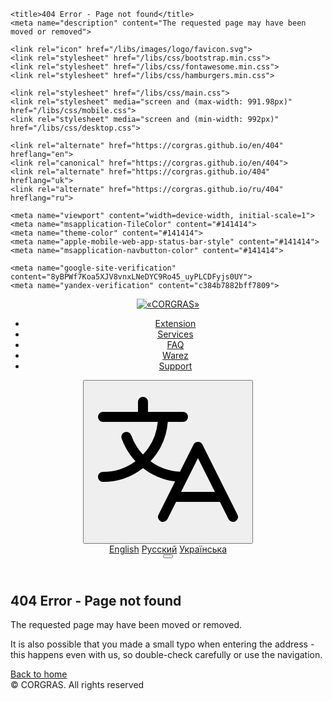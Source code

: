 <!DOCTYPE html>
<html lang="en" prefix="og: https://ogp.me/ns#">
<head>
	<meta charset="utf-8">
	<!--<base href="https://corgras.github.io/">-->

	<title>404 Error - Page not found</title>
	<meta name="description" content="The requested page may have been moved or removed">

	<link rel="icon" href="/libs/images/logo/favicon.svg">
	<link rel="stylesheet" href="/libs/css/bootstrap.min.css">
	<link rel="stylesheet" href="/libs/css/fontawesome.min.css">
	<link rel="stylesheet" href="/libs/css/hamburgers.min.css">
	
	<link rel="stylesheet" href="/libs/css/main.css">
	<link rel="stylesheet" media="screen and (max-width: 991.98px)" href="/libs/css/mobile.css">
	<link rel="stylesheet" media="screen and (min-width: 992px)" href="/libs/css/desktop.css">

	<link rel="alternate" href="https://corgras.github.io/en/404" hreflang="en">
	<link rel="canonical" href="https://corgras.github.io/en/404">
	<link rel="alternate" href="https://corgras.github.io/404" hreflang="uk">
	<link rel="alternate" href="https://corgras.github.io/ru/404" hreflang="ru">

	<meta name="viewport" content="width=device-width, initial-scale=1">
	<meta name="msapplication-TileColor" content="#141414">
	<meta name="theme-color" content="#141414">
	<meta name="apple-mobile-web-app-status-bar-style" content="#141414">
	<meta name="msapplication-navbutton-color" content="#141414">

	<meta name="google-site-verification" content="8yBPWf7Koa5XJV8vnxLNeDYC9Ro45_uyPLCDFyjs0UY">
	<meta name="yandex-verification" content="c384b7882bff7809">
</head>
<body>
<header class="header">
	<a class="col-2 header__logo" href="/en/">
		<span><img src="/libs/images/logo/logo_text.svg" alt="«CORGRAS»"></span>
	</a>
	<nav class="col header__navigation">
		<ul class="navigation__list">
			<li>
				<a href="/en/extensions" class="link" data-title="Extension">
					<i class="fal fa-archive"></i><span>Extension</span>
				</a>
			</li>
			<li>
				<a href="/en/services" class="link" data-title="Services">
					<i class="fal fa-clipboard-list"></i><span>Services</span>
				</a>
			</li>
			<li>
				<a href="/en/faq" class="link" data-title="FAQ">
					<i class="fal fa-comment-alt-lines"></i><span>FAQ</span>
				</a>
			</li>
			<li>
				<a href="/en/warez" class="link" data-title="Warez">
					<i class="fal fa-shield-check"></i><span>Warez</span>
				</a>
			</li>
			<li>
				<a href="/en/support" class="link" data-title="Support">
					<i class="fal fa-life-ring"></i><span>Support</span>
				</a>
			</li>
		</ul>
	</nav>
	<div class="col-2 header__navigation-icon">
		<div class="navigation-icon__lang dropdown-right">
			<button type="button" class="lang-btn dropdown-toggle" data-bs-toggle="dropdown" aria-expanded="false">
				<svg width="256px" height="256px" viewBox="0 0 256 256" id="Flat" xmlns="https://www.w3.org/2000/svg">
					<path d="M239.13184,212.42188l-56-112a8.0001,8.0001,0,0,0-14.31055,0L147.12378,143.817a88.01219,88.01219,0,0,1-47.15234-16.89991A103.63932,103.63932,0,0,0,127.67187,64h24.30469a8,8,0,0,0,0-16h-56V32a8,8,0,0,0-16,0V48h-56a8,8,0,0,0,0,16h87.63257a87.71326,87.71326,0,0,1-23.64038,52.34106A87.6285,87.6285,0,0,1,68.98682,85.332a7.99985,7.99985,0,1,0-15.083,5.33789A103.55961,103.55961,0,0,0,75.9856,126.93945,87.52745,87.52745,0,0,1,23.97656,144a8,8,0,0,0,0,16,103.48476,103.48476,0,0,0,64.01331-22.09045A104.14165,104.14165,0,0,0,139.43115,159.202l-26.60986,53.21985a8.00006,8.00006,0,0,0,14.31055,7.15625L140.9209,192h70.11133l13.78906,27.57813a8.00006,8.00006,0,0,0,14.31055-7.15625ZM148.9209,176l27.05566-54.11133L203.03223,176Z"/>
				</svg>
			</button>
			<div class="dropdown-menu min-w-0" aria-labelledby="dropdownMenuLang">
				<a class="dropdown-item link active" href="#" hreflang="en" data-title="English"><span>English</span></a>
				<a class="dropdown-item link" href="/ru/404" hreflang="ru" data-title="Русский"><span>Русский</span></a>
				<a class="dropdown-item link" href="/404" hreflang="uk" data-title="Українська"><span>Українська</span></a>
			</div>
		</div>
		<button class="hamburger hamburger--spin-r nav-hamburger__btn" type="button">
			<span class="hamburger-box"><span class="hamburger-inner"></span></span>
		</button>
	</div>
</header>
<section class="section error-section section__white">
	<div class="container content">
		<div class="heading-content">
			<h1><i class="fal fa-exclamation-triangle i50"></i>404 Error - Page not found</h1>
			<div class="header-section__text">
				<p>The requested page may have been moved or removed.</p>
				<p>It is also possible that you made a small typo when entering the address - this happens even with us, so double-check carefully or use the navigation.</p>
			</div>
			<div class="row justify-content-center buttons">
				<div class="col-12 col-md-6">
					<div class="button">
						<a href="/en/" class="btn btn-dark btn-default"><span>Back to home</span><i class="far fa-long-arrow-right btn-icon-left"></i></a>
					</div>
				</div>
			</div>
		</div>
	</div>
</section>
<footer class="footer">
	<div class="container">
		<div class="row">
			<div class="col footer__copyrights"><span>© <script>document.write(new Date().getFullYear());</script> CORGRAS. All rights reserved</span></div>
		</div>
	</div>
</footer>

<a id="scrollTop" class="btn btn-scrollTop"><i class="fas fa-chevron-up"></i></a>

<a target="_blank" href="https://bank.gov.ua/en/news/all/natsionalniy-bank-vidkriv-spetsrahunok-dlya-zboru-koshtiv-na-potrebi-armiyi" class="stop-war"></a>

<!-- SCRIPT -->
<script src="/libs/js/bootstrap.bundle.min.js"></script>
<script src="/libs/js/jquery.min.js"></script>
<script src="/libs/js/common.js"></script>
<!-- END SCRIPT -->

<!-- ANALYTICS -->
<script async src="https://www.googletagmanager.com/gtag/js?id=G-3LWW5QT15W"></script>
<script>
	window.dataLayer = window.dataLayer || [];
	function gtag(){dataLayer.push(arguments);}
	gtag('js', new Date());	
	gtag('config', 'G-3LWW5QT15W');
</script>
</body>
</html>